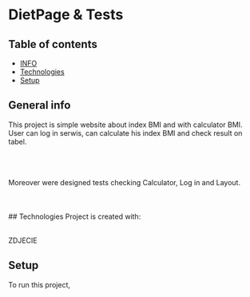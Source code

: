 # DietPage & Tests
## Table of contents
* [INFO](#general-info)
* [Technologies](#technologies)
* [Setup](#setup)


## General info
This project is simple website about index BMI and with calculator BMI.
<br>
User can log in serwis, can calculate his index BMI and check result on tabel.
<br>
<br>

<br>
<br>
Moreover were designed tests checking Calculator, Log in and Layout.
<br>
<br>

<br>
<br>
## Technologies
Project is created with:



<br>
<br>

ZDJECIE

## Setup
To run this project,
